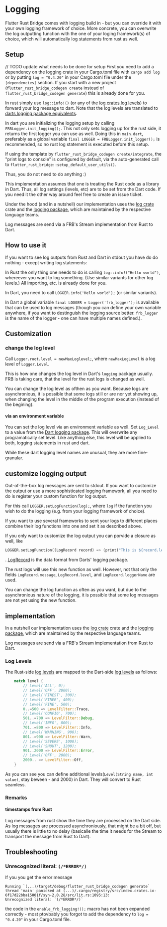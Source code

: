 # Logging

Flutter Rust Bridge comes with logging build in - but you can override it with your own logging framework of choice.
More concrete, you can overwrite the log outputting function with the one of your loging framework(s) of choice, which will automatically log statements from rust as well.


## Setup
// TODO update what needs to be done for setup
First you need to add a dependency on the logging crate in your Cargo.toml file with `cargo add log` or by putting `log = "0.4.20"` in your Cargo.toml file under the `[dependencies]` section.
If you start with a new project (`flutter_rust_bridge_codegen create` instead of `flutter_rust_bridge_codegen generate`) this is already done for you.

In rust simply use `log::info!()` (or any of the [log crates log levels](https://docs.rs/log/latest/log/enum.Level.html)) to forward your log message to dart.
Note that the log levels are translated to [darts logging package equivalents](https://pub.dev/documentation/logging/latest/logging/Level-class.html).

In dart you are initializing the logging setup by calling `FRBLogger.init_logging();`.
This not only sets logging up for the rust side, it returns the first logger you can use as well.
Doing this in `main.dart`, preferably as a global variable `final LOGGER = FRBLogger.init_logger();` is recommended, so no rust log statement is executed before this setup.





If using the template by `flutter_rust_bridge_codegen create/integrate`, the "print logs to console" is configured by default,
via the auto-generated call to `flutter_rust_bridge::setup_default_user_utils()`.

Thus, you do not need to do anything :)


This implementation assumes that one is treating the Rust code as a library in Dart. 
Thus, all log settings (levels, etc) are to be set from the Dart code. 
If you need it the other way around feel free to create an issue ticket.

Under the hood (and in a nutshell) our implementation uses the [log crate](https://crates.io/crates/log) crate and the [logging package](https://pub.dev/packages/logging), which are maintained by the respective language teams.

Log messages are send via a FRB's Stream implementation from Rust to Dart. 

## How to use it
If you want to see log outputs from Rust and Dart in stdout you have do do nothing - except writing log statements:

In Rust the only thing one needs to do is calling `log::info!("Hello world")`, whereever you want to log something. (Use similar variants for other log levels.) All importing, etc. is already done for you.

In Dart, you need to call `LOGGER.info('Hello world');` (or similar variants). 

In Dart a global variable `final LOGGER = Logger('frb_logger');` is available that can be used to log messages (though you can define your own variable anywhere, if you want to destinguish the logging source better. `frb_logger` is the name of the logger - one can have multiple names defined.).

## Customization
### change the log level
Call `Logger.root.level = newMaxLoglevel;`, where `newMaxLogLevel` is a log level of `Logger.Level`. 

This is how one changes the log level in Dart's `logging` package usually.
FRB is taking care, that the level for the rust logs is changed as well.

You can change the log level as ofthen as you want.
Because logs are asynchronious, it is possible that some logs still or are nor yet showing up, when changing the level in the middle of the program execution (instead of the begining).

#### via an environment variable
You can set the log level via an environment variable as well. 
Set `Log_Level` to a value from the [Dart logging package](https://pub.dev/documentation/logging/latest/logging/Level-class.html).
This will overwrite any programatically set level.
Like anything else, this level will be applied to both, logging statements in rust and dart.

While these dart logging level names are unusual, they are more fine-granular.

## customize logging output
Out-of-the-box log messages are sent to stdout. If you want to customize the output or use a more sophisticated logging framework, all you need to do is register your custom function for log output.

For this call `LOGGER.setLogFunction(log);`, where `log` if the function you wish to do the logging (e.g. from your logging framework of choice).

If you want to use several frameworks to sent your logs to different places combine their log functions into one and set it as described above.

If you only want to customize the log output you can porvide a closure as well, like 
```Dart
LOGGER.setLogFunction((LogRecord record) => {print("This is ${record.level}! ${record.message}")});
```
.
[LogRecord](https://pub.dev/documentation/logging/latest/logging/LogRecord-class.html) is the data format from Darts' logging package.

The rust logs will use this new function as well.
However, not that only the fields `LogRecord.message`, `LogRecord.level`, and `LogRecord.loggerName` are used.

You can change the log function as often as you want, but due to the asynchronious nature of the logging, it is possible that some log messages are not yet using the new function.

## implementation
In a nutshell our implementation uses the [log crate](https://crates.io/crates/log) crate and the [logging package](https://pub.dev/packages/logging), which are maintained by the respective language teams.

Log messages are send via a FRB's Stream implementation from Rust to Dart. 

### Log Levels
The Rust-side [log levels](https://docs.rs/log/0.4.22/log/enum.LevelFilter.html) are mapped to the Dart-side [log levels](https://pub.dev/documentation/logging/latest/logging/Level-class.html) as follows:

```Rust
    match level {
        // Level('ALL', 0);
        // Level('OFF', 2000);
        // Level('FINEST', 300);
        // Level('FINER', 400);
        // Level('FINE', 500);
        0..=500 => LevelFilter::Trace,
        // Level('CONFIG', 700);
        501..=700 => LevelFilter::Debug,
        // Level('INFO', 800);
        701..=800 => LevelFilter::Info,
        // Level('WARNING', 900);
        801..=900 => LevelFilter::Warn,
        // Level('SEVERE', 1000);
        // Level('SHOUT', 1200);
        901..2000 => LevelFilter::Error,
        // Level('OFF', 2000);
        2000.. => LevelFilter::Off,
    }
```

As you can see you can define additional levels(`Level(String name, int value)`, stay beween - and 2000) in Dart. 
They will convert to Rust seamless.

### Remarks
#### timestamps from Rust
Log messages from rust show the time they are processed on the Dart side. As log messages are processed asynchroniously, that might be a bit off, but usually there is little to no delay (basicalle the time it needs for the Stream to transport the message from Rust to Dart).

## Troubleshooting
### Unrecognized literal: `(/*ERROR*/)`
If you you get the error message
```
Running `(...)/target/debug/flutter_rust_bridge_codegen generate`
thread 'main' panicked at (...)/.cargo/registry/src/index.crates.io-6f17d22bba15001f/syn-2.0.28/src/lit.rs:1095:13:
Unrecognized literal: `(/*ERROR*/)`
```
the code in the `enable_frb_logging!();` macro has not been expanded correctly - most ptovbably you forgot to add the dependency to `log = "0.4.20"` in your Cargo.toml file.